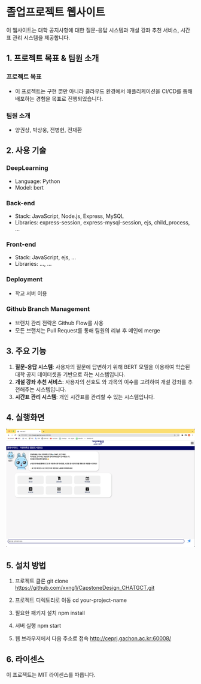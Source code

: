 # 졸업프로젝트 웹사이트

이 웹사이트는 대학 공지사항에 대한 질문-응답 시스템과 개설 강좌 추천 서비스, 시간표 관리 시스템을 제공합니다.

## 1. 프로젝트 목표 & 팀원 소개

### 프로젝트 목표

- 이 프로젝트는 구현 뿐만 아니라 클라우드 환경에서 애플리케이션을 CI/CD를 통해 배포하는 경험을 목표로 진행되었습니다.

### 팀원 소개

- 양권상, 박상웅, 전병현, 전재환

## 2. 사용 기술

### DeepLearning

- Language: Python
- Model: bert

### Back-end

- Stack: JavaScript, Node.js, Express, MySQL
- Libraries: express-session, express-mysql-session, ejs, child_process, ...

### Front-end

- Stack: JavaScript, ejs, ...
- Libraries: ..., ...

### Deployment

- 학교 서버 이용

### Github Branch Management

- 브랜치 관리 전략은 Github Flow를 사용
- 모든 브랜치는 Pull Request를 통해 팀원의 리뷰 후 메인에 merge

## 3. 주요 기능

1. **질문-응답 시스템**: 사용자의 질문에 답변하기 위해 BERT 모델을 이용하여 학습된 대학 공지 데이터셋을 기반으로 하는 시스템입니다.
2. **개설 강좌 추천 서비스**: 사용자의 선호도 와 과목의 이수를 고려하여 개설 강좌를 추천해주는 시스템입니다.
3. **시간표 관리 시스템**: 개인 시간표를 관리할 수 있는 시스템입니다.

## 4. 실행화면

![Main Screen](public/images/main_screen.png)

## 5. 설치 방법

1. 프로젝트 클론
git clone https://github.com/xxng1/CapstoneDesign_CHATGCT.git

2. 프로젝트 디렉토리로 이동
cd your-project-name

3. 필요한 패키지 설치
npm install

4. 서버 실행
npm start

5.  웹 브라우저에서 다음 주소로 접속
http://ceprj.gachon.ac.kr:60008/

## 6. 라이센스
이 프로젝트는 MIT 라이센스를 따릅니다.

